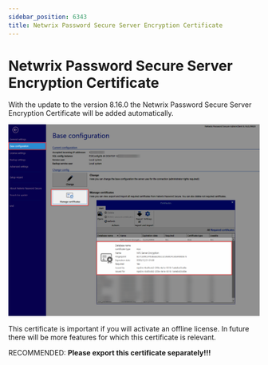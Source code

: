 ```yaml
---
sidebar_position: 6343
title: Netwrix Password Secure Server Encryption Certificate
---
```


# Netwrix Password Secure Server Encryption Certificate

With the update to the version 8.16.0 the Netwrix Password Secure Server Encryption Certificate will be added automatically.

![NPS Server Encryption](../../../../../../../static/images/PasswordSecure_9.2/Content/Resources/Images/NPS-Server-Encryption_1014x771.png "NPS Server Encryption")

This certificate is important if you will activate an offline license. In future there will be more features for which this certificate is relevant.

RECOMMENDED: **Please export this certificate separately!!!**